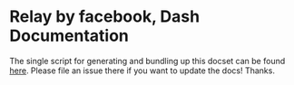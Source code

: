 # Relay by facebook, Dash Documentation

The single script for generating and bundling up this docset can be found [here](https://github.com/epitaphmike/relay-dash). Please file an issue there if you want to update the docs! Thanks.
